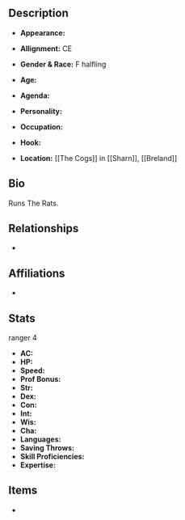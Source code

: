 ## Description
- **Appearance:** 

- **Allignment:** CE

- **Gender & Race:** F halfling

- **Age:** 

- **Agenda:** 

- **Personality:** 

- **Occupation:** 

- **Hook:** 

- **Location:** [[The Cogs]] in [[Sharn]], [[Breland]]

## Bio
Runs The Rats.

## Relationships
- 

## Affiliations
- 

## Stats
ranger 4
- **AC:** 
- **HP:** 
- **Speed:** 
- **Prof Bonus:** 
- **Str:** 
- **Dex:** 
- **Con:** 
- **Int:** 
- **Wis:** 
- **Cha:** 
- **Languages:** 
- **Saving Throws:** 
- **Skill Proficiencies:** 
- **Expertise:** 


## Items
- 
